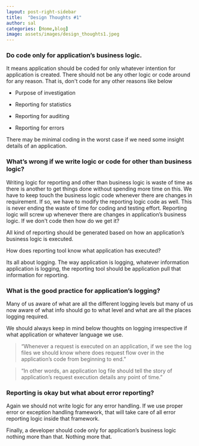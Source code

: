 ```yaml
---
layout: post-right-sidebar
title:  "Design Thoughts #1"
author: sal
categories: [Home,blog]
image: assets/images/design_thoughts1.jpeg
---
```

### Do code only for application’s business logic.

It means application should be coded for only whatever intention for application is created. There should not be any other logic or code around for any reason. That is, don't code for any other reasons like below

+ Purpose of investigation

+ Reporting for statistics

+ Reporting for auditing

+ Reporting for errors

There may be minimal coding in the worst case if we need some insight details of an application.

### What’s wrong if we write logic or code for other than business logic?

Writing logic for reporting and other than business logic is waste of time as there is another to get things done without spending more time on this.
We have to keep touch the business logic code whenever there are changes in requirement. If so, we have to modify the reporting logic code as well. This is never ending the waste of time for coding and testing effort.
Reporting logic will screw up whenever there are changes in application’s business logic.
If we don't code then how do we get it?

All kind of reporting should be generated based on how an application’s business logic is executed.

How does reporting tool know what application has executed?

Its all about logging. The way application is logging, whatever information application is logging, the reporting tool should be application pull that information for reporting.

### What is the good practice for application’s logging?

Many of us aware of what are all the different logging levels but many of us now aware of what info should go to what level and what are all the places logging required.

We should always keep in mind below thoughts on logging irrespective if what application or whatever language we use.

> “Whenever a request is executed on an application, if we see the log files we should know where does request flow over in the application’s code from beginning to end.”

> “In other words, an application log file should tell the story of application’s request execution details any point of time.”

### Reporting is okay but what about error reporting?

Again we should not write logic for any error handling. If we use proper error or exception handling framework, that will take care of all error reporting logic inside that framework.

Finally, a developer should code only for application’s business logic nothing more than that. Nothing more that.

